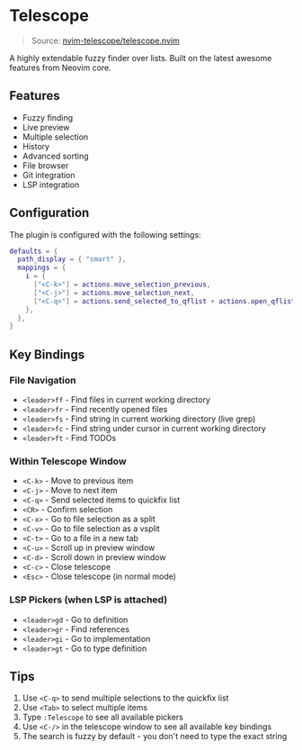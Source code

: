 # Telescope

> Source: [nvim-telescope/telescope.nvim](https://github.com/nvim-telescope/telescope.nvim)

A highly extendable fuzzy finder over lists. Built on the latest awesome features from Neovim core.

## Features

- Fuzzy finding
- Live preview
- Multiple selection
- History
- Advanced sorting
- File browser
- Git integration
- LSP integration

## Configuration

The plugin is configured with the following settings:

```lua
defaults = {
  path_display = { "smart" },
  mappings = {
    i = {
      ["<C-k>"] = actions.move_selection_previous,
      ["<C-j>"] = actions.move_selection_next,
      ["<C-q>"] = actions.send_selected_to_qflist + actions.open_qflist,
    },
  },
}
```

## Key Bindings

### File Navigation
- `<leader>ff` - Find files in current working directory
- `<leader>fr` - Find recently opened files
- `<leader>fs` - Find string in current working directory (live grep)
- `<leader>fc` - Find string under cursor in current working directory
- `<leader>ft` - Find TODOs

### Within Telescope Window
- `<C-k>` - Move to previous item
- `<C-j>` - Move to next item
- `<C-q>` - Send selected items to quickfix list
- `<CR>` - Confirm selection
- `<C-x>` - Go to file selection as a split
- `<C-v>` - Go to file selection as a vsplit
- `<C-t>` - Go to a file in a new tab
- `<C-u>` - Scroll up in preview window
- `<C-d>` - Scroll down in preview window
- `<C-c>` - Close telescope
- `<Esc>` - Close telescope (in normal mode)

### LSP Pickers (when LSP is attached)
- `<leader>gd` - Go to definition
- `<leader>gr` - Find references
- `<leader>gi` - Go to implementation
- `<leader>gt` - Go to type definition

## Tips

1. Use `<C-q>` to send multiple selections to the quickfix list
2. Use `<Tab>` to select multiple items
3. Type `:Telescope` to see all available pickers
4. Use `<C-/>` in the telescope window to see all available key bindings
5. The search is fuzzy by default - you don't need to type the exact string
